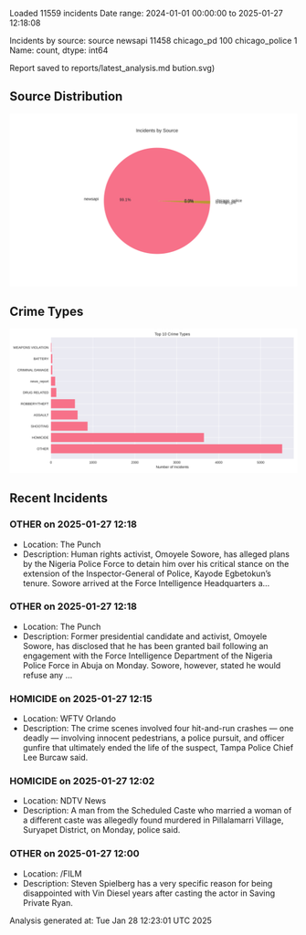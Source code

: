 
Loaded 11559 incidents
Date range: 2024-01-01 00:00:00 to 2025-01-27 12:18:08

Incidents by source:
source
newsapi           11458
chicago_pd          100
chicago_police        1
Name: count, dtype: int64

Report saved to reports/latest_analysis.md
bution.svg)

## Source Distribution
![Source Distribution](images/source_distribution.svg)

## Crime Types
![Crime Types](images/crime_types.svg)

## Recent Incidents

### OTHER on 2025-01-27 12:18
- Location: The Punch
- Description: Human rights activist, Omoyele Sowore, has alleged plans by the Nigeria Police Force to detain him over his critical stance on the extension of the Inspector-General of Police, Kayode Egbetokun’s tenure. Sowore arrived at the Force Intelligence Headquarters a…


### OTHER on 2025-01-27 12:18
- Location: The Punch
- Description: Former presidential candidate and activist, Omoyele Sowore, has disclosed that he has been granted bail following an engagement with the Force Intelligence Department of the Nigeria Police Force in Abuja on Monday. Sowore, however, stated he would refuse any …


### HOMICIDE on 2025-01-27 12:15
- Location: WFTV Orlando
- Description: The crime scenes involved four hit-and-run crashes — one deadly — involving innocent pedestrians, a police pursuit, and officer gunfire that ultimately ended the life of the suspect, Tampa Police Chief Lee Burcaw said.


### HOMICIDE on 2025-01-27 12:02
- Location: NDTV News
- Description: A man from the Scheduled Caste who married a woman of a different caste was allegedly found murdered in Pillalamarri Village, Suryapet District, on Monday, police said.


### OTHER on 2025-01-27 12:00
- Location: /FILM
- Description: Steven Spielberg has a very specific reason for being disappointed with Vin Diesel years after casting the actor in Saving Private Ryan.

Analysis generated at: Tue Jan 28 12:23:01 UTC 2025
